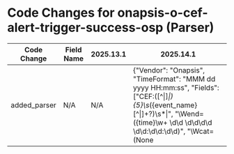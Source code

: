 # Code Changes for onapsis-o-cef-alert-trigger-success-osp (Parser)

| Code Change | Field Name | 2025.13.1 | 2025.14.1 |
|-------------|------------|-----------|------------|
| added_parser | N/A | N/A | {"Vendor": "Onapsis", "TimeFormat": "MMM dd yyyy HH:mm:ss", "Fields": ["CEF:([^\|]*\|){5}\s*({event_name}[^\|]+?)\s*\|", "\Wend=({time}\w+ \d\d \d\d\d\d \d\d:\d\d:\d\d)", "\Wcat=(None|({category}.+?))(\s+\w+=|\s*$)", "\Wdhost=(__EMPTY__|({dest_host}.+?))(\s+\w+=|\s*$)", "\Wdpt=({dest_port}\d+)", "\Wspt=({src_port}\d+)", "\Wdst=({dest_ip}((([0-9a-fA-F.]{0,4}):{1,2}){1,7}([0-9a-fA-F]){0,4})|(((25[0-5]|(2[0-4]|1\d|[0-9]|)\d)\.?\b){4}))(:({dest_port}\d+))?", "\Wproto=(None|({protocol}.+?))(\s+\w+=|\s*$)", "\Wreason=(None|({failure_reason}.+?))(\s+\w+=|\s*$)", "\WrequestClientApplication=(None|({app}.+?))(\s+\w+=|\s*$)", "\Wshost=(None|({src_host}.+?))(\s+\w+=|\s*$)", "\Wsuser=(None|({user}[\w\.\-\!\#\^\~]{1,40}\$?))", "\WTAG:\s*({tag}.+?)(\s*\w+=|\s*$)", "\Wcat=(None|({alert_type}.+?))(\s+\w+=|\s*$)", "\Wsev=({alert_severity}\d+)", "\Wmsg=(None|({alert_name}.+?))(\s+\w+=|\s*$)"], "Name": "onapsis-o-cef-alert-trigger-success-osp", "Product": "Onapsis", "Conditions": ["CEF:", "|Onapsis|OSP|", "OnapsisOSPPolicy="], "ParserVersion": "v1.0.0"} |